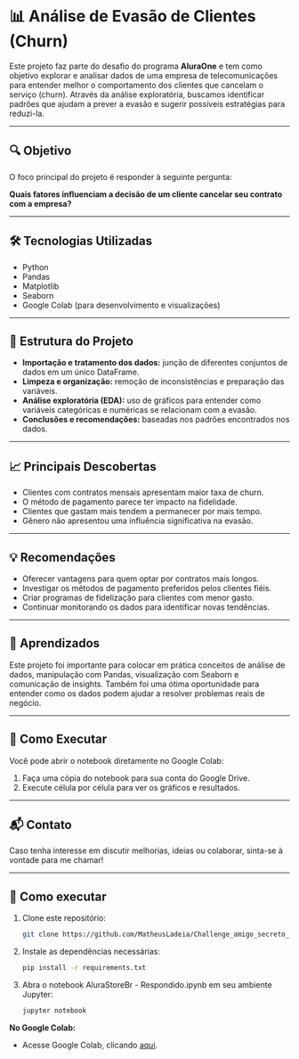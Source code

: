 # 📊 Análise de Evasão de Clientes (Churn)

Este projeto faz parte do desafio do programa **AluraOne** e tem como objetivo explorar e analisar dados de uma empresa de telecomunicações para entender melhor o comportamento dos clientes que cancelam o serviço (churn). Através da análise exploratória, buscamos identificar padrões que ajudam a prever a evasão e sugerir possíveis estratégias para reduzi-la.

---

## 🔍 Objetivo

O foco principal do projeto é responder à seguinte pergunta:

**Quais fatores influenciam a decisão de um cliente cancelar seu contrato com a empresa?**

---

## 🛠️ Tecnologias Utilizadas

- Python
- Pandas
- Matplotlib
- Seaborn
- Google Colab (para desenvolvimento e visualizações)

---

## 📁 Estrutura do Projeto

- **Importação e tratamento dos dados:** junção de diferentes conjuntos de dados em um único DataFrame.
- **Limpeza e organização:** remoção de inconsistências e preparação das variáveis.
- **Análise exploratória (EDA):** uso de gráficos para entender como variáveis categóricas e numéricas se relacionam com a evasão.
- **Conclusões e recomendações:** baseadas nos padrões encontrados nos dados.

---

## 📈 Principais Descobertas

- Clientes com contratos mensais apresentam maior taxa de churn.
- O método de pagamento parece ter impacto na fidelidade.
- Clientes que gastam mais tendem a permanecer por mais tempo.
- Gênero não apresentou uma influência significativa na evasão.

---

## 💡 Recomendações

- Oferecer vantagens para quem optar por contratos mais longos.
- Investigar os métodos de pagamento preferidos pelos clientes fiéis.
- Criar programas de fidelização para clientes com menor gasto.
- Continuar monitorando os dados para identificar novas tendências.

---

## 🧠 Aprendizados

Este projeto foi importante para colocar em prática conceitos de análise de dados, manipulação com Pandas, visualização com Seaborn e comunicação de insights. Também foi uma ótima oportunidade para entender como os dados podem ajudar a resolver problemas reais de negócio.

---

## 📌 Como Executar

Você pode abrir o notebook diretamente no Google Colab:

1. Faça uma cópia do notebook para sua conta do Google Drive.
2. Execute célula por célula para ver os gráficos e resultados.

---

## 📬 Contato

Caso tenha interesse em discutir melhorias, ideias ou colaborar, sinta-se à vontade para me chamar!

---

## 🚀 Como executar

1. Clone este repositório:
   ```bash
   git clone https://github.com/MatheusLadeia/Challenge_amigo_secreto_Data_Science.git

2. Instale as dependências necessárias:
   ```bash
   pip install -r requirements.txt
   
3. Abra o notebook AluraStoreBr - Respondido.ipynb em seu ambiente Jupyter:
   ```bash
   jupyter notebook

**No Google Colab:**

- Acesse Google Colab, clicando [aqui](https://colab.research.google.com/drive/SEU_LINK_AQUI).

